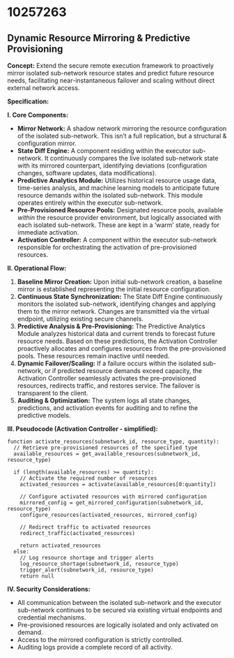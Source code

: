 # 10257263

## Dynamic Resource Mirroring & Predictive Provisioning

**Concept:** Extend the secure remote execution framework to proactively mirror isolated sub-network resource states and predict future resource needs, facilitating near-instantaneous failover and scaling without direct external network access.

**Specification:**

**I. Core Components:**

*   **Mirror Network:** A shadow network mirroring the resource configuration of the isolated sub-network. This isn’t a full replication, but a structural & configuration mirror.
*   **State Diff Engine:**  A component residing within the executor sub-network. It continuously compares the live isolated sub-network state with its mirrored counterpart, identifying deviations (configuration changes, software updates, data modifications).
*   **Predictive Analytics Module:**  Utilizes historical resource usage data, time-series analysis, and machine learning models to anticipate future resource demands *within* the isolated sub-network. This module operates entirely within the executor sub-network.
*   **Pre-Provisioned Resource Pools:** Designated resource pools, available *within* the resource provider environment, but logically associated with each isolated sub-network. These are kept in a ‘warm’ state, ready for immediate activation.
*   **Activation Controller:** A component within the executor sub-network responsible for orchestrating the activation of pre-provisioned resources.

**II. Operational Flow:**

1.  **Baseline Mirror Creation:** Upon initial sub-network creation, a baseline mirror is established representing the initial resource configuration.
2.  **Continuous State Synchronization:** The State Diff Engine continuously monitors the isolated sub-network, identifying changes and applying them to the mirror network.  Changes are transmitted via the virtual endpoint, utilizing existing secure channels.
3.  **Predictive Analysis & Pre-Provisioning:** The Predictive Analytics Module analyzes historical data and current trends to forecast future resource needs.  Based on these predictions, the Activation Controller proactively allocates and configures resources from the pre-provisioned pools.  These resources remain inactive until needed.
4.  **Dynamic Failover/Scaling:** If a failure occurs within the isolated sub-network, or if predicted resource demands exceed capacity, the Activation Controller seamlessly activates the pre-provisioned resources, redirects traffic, and restores service. The failover is transparent to the client.
5.  **Auditing & Optimization:** The system logs all state changes, predictions, and activation events for auditing and to refine the predictive models.

**III. Pseudocode (Activation Controller - simplified):**

```
function activate_resources(subnetwork_id, resource_type, quantity):
  // Retrieve pre-provisioned resources of the specified type
  available_resources = get_available_resources(subnetwork_id, resource_type)

  if (length(available_resources) >= quantity):
    // Activate the required number of resources
    activated_resources = activate(available_resources[0:quantity])

    // Configure activated resources with mirrored configuration
    mirrored_config = get_mirrored_configuration(subnetwork_id, resource_type)
    configure_resources(activated_resources, mirrored_config)

    // Redirect traffic to activated resources
    redirect_traffic(activated_resources)

    return activated_resources
  else:
    // Log resource shortage and trigger alerts
    log_resource_shortage(subnetwork_id, resource_type)
    trigger_alert(subnetwork_id, resource_type)
    return null
```

**IV. Security Considerations:**

*   All communication between the isolated sub-network and the executor sub-network continues to be secured via existing virtual endpoints and credential mechanisms.
*   Pre-provisioned resources are logically isolated and only activated on demand.
*   Access to the mirrored configuration is strictly controlled.
*   Auditing logs provide a complete record of all activity.